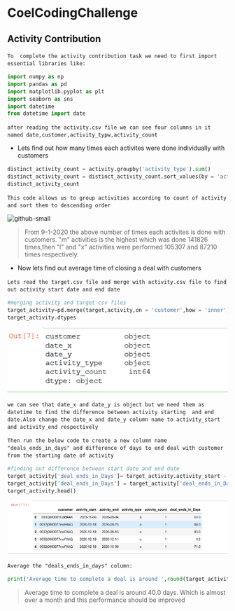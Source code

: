 # CoelCodingChallenge
## Activity Contribution
`To  complete the activity contribution task we need to first import essential libraries like:`
```python
import numpy as np
import pandas as pd 
import matplotlib.pyplot as plt
import seaborn as sns
import datetime
from datetime import date
```

`after reading the activity.csv file we can see four columns in it named date,customer,activity_typw,activity_count`

* Lets find out how many times each activites were done individually with customers

```python
distinct_activity_count = activity.groupby('activity_type').sum()
distinct_activity_count = distinct_activity_count.sort_values(by = 'activity_count',ascending = False)
distinct_activity_count
````

`This code allows us to group activities according to count of activity and sort them to descending order `

![github-small](https://github.com/sadnanMohosin/CoelCodingChallenge/blob/main/images/1.PNG)
>From 9-1-2020 the above number of times each activites is done with customers. "m" activities is the highest which was done 141826 times,then "l" and "x" activities were performed 105307 and 87210 times respectively.

* Now lets find out average time of closing a deal with customers

`Lets read the target.csv file and merge with activity.csv file to find out activity start date and end date`
```python
#merging activity and target csv files
target_activity=pd.merge(target,activity,on = 'customer',how = 'inner')
target_activity.dtypes
```
![](https://github.com/sadnanMohosin/CoelCodingChallenge/blob/main/images/2.PNG)


`we can see that date_x and date_y is object but we need them as datetime to find the difference between activity starting  and end date.Also change the date_x and date_y column name to activity_start and activity_end respectively`

`Then run the below code to create a new column name "deals_ends_in_days" and difference of days to end deal with customer from the starting date of activity`

```python
#finding out difference between start date and end date
target_activity['deal_ends_in_Days']= target_activity.activity_start - target_activity.activity_end
target_activity['deal_ends_in_Days'] = target_activity['deal_ends_in_Days']/ np.timedelta64(1,'D')
target_activity.head()
```

![3](https://github.com/sadnanMohosin/CoelCodingChallenge/blob/main/images/3.PNG)


`Average the "deals_ends_in_days" column: `

```python
print('Average time to complete a deal is around ',round(target_activity.deal_ends_in_Days.mean(),0),'days')
```

> Average time to complete a deal is around  40.0 days. Which is almost over a month and this performance should be improved




